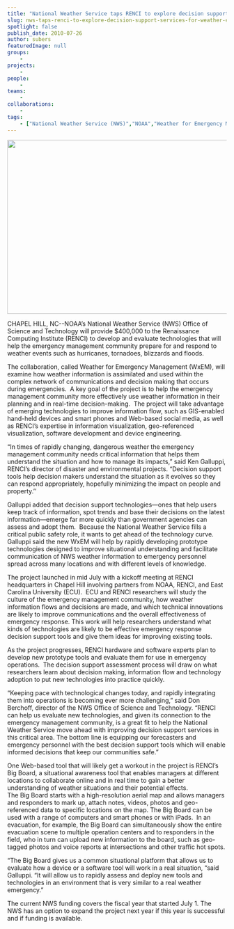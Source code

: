 ```yaml
---
title: "National Weather Service taps RENCI to explore decision support services for weather emergencies"
slug: nws-taps-renci-to-explore-decision-support-services-for-weather-emergencies
spotlight: false
publish_date: 2010-07-26
author: subers
featuredImage: null
groups:
    - 
projects:
    - 
people:
    - 
teams: 
    - 
collaborations:
    - 
tags:
    - ["National Weather Service (NWS)","NOAA","Weather for Emergency Management"]
---
```

<p><img class="alignnone size-full wp-image-5716" title="nws-logo" src="http://www.renci.org/wp-content/uploads/2010/07/nws-logo1.jpg" alt="" width="650" height="400" /></p>

<p>CHAPEL HILL, NC--NOAA’s National Weather Service (NWS) Office of Science and Technology will provide $400,000 to the Renaissance Computing Institute (RENCI) to develop and evaluate technologies that will help the emergency management community prepare for and respond to weather events such as hurricanes, tornadoes, blizzards and floods.  <!--more--></p>

<p>The collaboration, called Weather for Emergency Management (WxEM), will examine how weather information is assimilated and used within the complex network of communications and decision making that occurs during emergencies.  A key goal of the project is to help the emergency management community more effectively use weather information in their planning and in real-time decision-making.  The project will take advantage of emerging technologies to improve information flow, such as GIS-enabled hand-held devices and smart phones and Web-based social media, as well as RENCI’s expertise in information visualization, geo-referenced visualization, software development and device engineering.</p>

<p>“In times of rapidly changing, dangerous weather the emergency management community needs critical information that helps them understand the situation and how to manage its impacts,” said Ken Galluppi, RENCI’s director of disaster and environmental projects. “Decision support tools help decision makers understand the situation as it evolves so they can respond appropriately, hopefully minimizing the impact on people and property.’’</p>

<p>Galluppi added that decision support technologies—ones that help users keep track of information, spot trends and base their decisions on the latest information—emerge far more quickly than government agencies can assess and adopt them.  Because the National Weather Service fills a critical public safety role, it wants to get ahead of the technology curve. Galluppi said the new WxEM will help by rapidly developing prototype technologies designed to improve situational understanding and facilitate communication of NWS weather information to emergency personnel spread across many locations and with different levels of knowledge.</p>

<p>The project launched in mid July with a kickoff meeting at RENCI headquarters in Chapel Hill involving partners from NOAA, RENCI, and East Carolina University (ECU).  ECU and RENCI researchers will study the culture of the emergency management community, how weather information flows and decisions are made, and which technical innovations are likely to improve communications and the overall effectiveness of emergency response. This work will help researchers understand what kinds of technologies are likely to be effective emergency response decision support tools and give them ideas for improving existing tools.</p>

<p>As the project progresses, RENCI hardware and software experts plan to develop new prototype tools and evaluate them for use in emergency operations.  The decision support assessment process will draw on what researchers learn about decision making, information flow and technology adoption to put new technologies into practice quickly.</p>

<p>“Keeping pace with technological changes today, and rapidly integrating them into operations is becoming ever more challenging,” said Don Berchoff, director of the NWS Office of Science and Technology. “RENCI can help us evaluate new technologies, and given its connection to the emergency management community, is a great fit to help the National Weather Service move ahead with improving decision support services in this critical area. The bottom line is equipping our forecasters and emergency personnel with the best decision support tools which will enable informed decisions that keep our communities safe.”</p>

<p>One Web-based tool that will likely get a workout in the project is RENCI’s Big Board, a situational awareness tool that enables managers at different locations to collaborate online and in real time to gain a better understanding of weather situations and their potential effects.  <br />
 The Big Board starts with a high-resolution aerial map and allows managers and responders to mark up, attach notes, videos, photos and geo-referenced data to specific locations on the map. The Big Board can be used with a range of computers and smart phones or with iPads.  In an evacuation, for example, the Big Board can simultaneously show the entire evacuation scene to multiple operation centers and to responders in the field, who in turn can upload new information to the board, such as geo-tagged photos and voice reports at intersections and other traffic hot spots.</p>

<p>“The Big Board gives us a common situational platform that allows us to evaluate how a device or a software tool will work in a real situation, “said Galluppi. “It will allow us to rapidly assess and deploy new tools and technologies in an environment that is very similar to a real weather emergency.”</p>

<p>The current NWS funding covers the fiscal year that started July 1. The NWS has an option to expand the project next year if this year is successful and if funding is available.</p>
